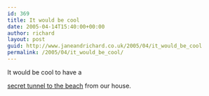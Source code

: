 ```yaml
---
id: 369
title: It would be cool
date: 2005-04-14T15:40:00+00:00
author: richard
layout: post
guid: http://www.janeandrichard.co.uk/2005/04/it_would_be_cool
permalink: /2005/04/it_would_be_cool/
---
```

It would be cool to have a
  
[secret tunnel to the beach](http://news.bbc.co.uk/1/hi/england/southern_counties/4442687.stm) from our house.